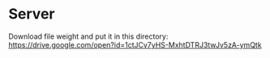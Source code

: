 # Server
Download file weight and put it in this directory: https://drive.google.com/open?id=1ctJCv7yHS-MxhtDTRJ3twJv5zA-ymQtk
